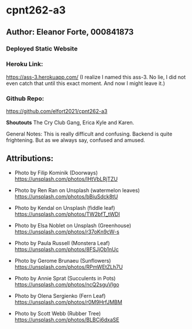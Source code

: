 # cpnt262-a3

## Author: Eleanor Forte, 000841873

### Deployed Static Website

### Heroku Link:

https://ass-3.herokuapp.com/
(I realize I named this ass-3. No lie, I did not even catch that until this exact moment. And now I might leave it.)

### Github Repo:

https://github.com/elfort2021/cpnt262-a3

**Shoutouts**
The Cry Club Gang, Erica Kyle and Karen.

General Notes: This is really difficult and confusing. Backend is quite frightening. But as we always say, confused and amused.

## Attributions:

- Photo by Filip Kominik (Doorways)
  https://unsplash.com/photos/IHtVbLRjTZU

- Photo by Ren Ran on Unsplash (watermelon leaves)
  https://unsplash.com/photos/bBiuSdck8tU

- Photo by Kendal on Unsplash (fiddle leaf)
  https://unsplash.com/photos/TW2bfT_tWDI

- Photo by Elsa Noblet on Unsplash (Greenhouse)
  https://unsplash.com/photos/r37oKn9cW-s

- Photo by Paula Russell (Monstera Leaf)
  https://unsplash.com/photos/8FSJjOb1nUc

- Photo by Gerome Brunaeu (Sunflowers)
  https://unsplash.com/photos/RPmWEtZLh7U

- Photo by Annie Sprat (Succulents in Pots)
  https://unsplash.com/photos/ncQ2sguVlgo

- Photo by Olena Sergienko (Fern Leaf)
  https://unsplash.com/photos/r0M9HrfJMBM

- Photo by Scott Webb (Rubber Tree)
  https://unsplash.com/photos/BLBCj6dxaSE

